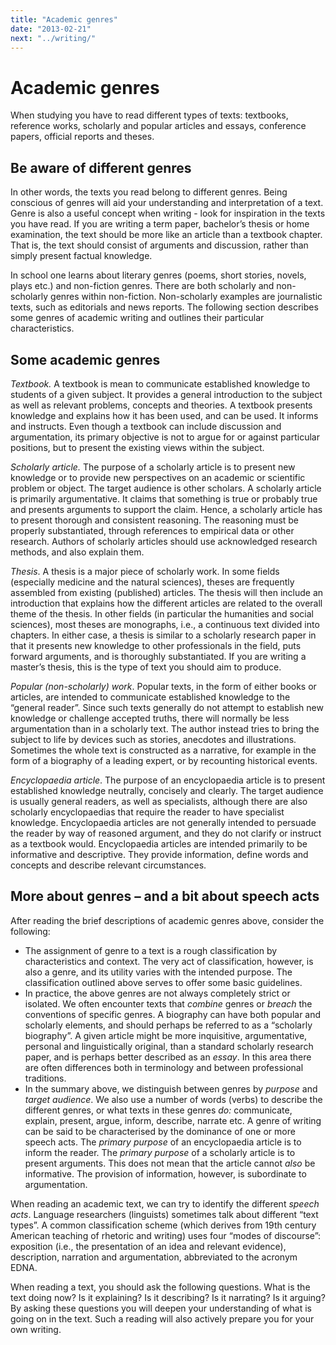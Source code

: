 ```yaml
---
title: "Academic genres"
date: "2013-02-21"
next: "../writing/"
---
```


# Academic genres

When studying you have to read different types of texts: textbooks, reference works, scholarly and popular articles and essays, conference papers, official reports and theses.

## Be aware of different genres

In other words, the texts you read belong to different genres. Being conscious of genres will aid your understanding and interpretation of a text. Genre is also a useful concept when writing - look for inspiration in the texts you have read. If you are writing a term paper, bachelor’s thesis or home examination, the text should be more like an article than a textbook chapter. That is, the text should consist of arguments and discussion, rather than simply present factual knowledge.

In school one learns about literary genres (poems, short stories, novels, plays etc.) and non-fiction genres. There are both scholarly and non-scholarly genres within non-fiction. Non-scholarly examples are journalistic texts, such as editorials and news reports. The following section describes some genres of academic writing and outlines their particular characteristics.

## Some academic genres

_Textbook._ A textbook is mean to communicate established knowledge to students of a given subject. It provides a general introduction to the subject as well as relevant problems, concepts and theories. A textbook presents knowledge and explains how it has been used, and can be used. It informs and instructs. Even though a textbook can include discussion and argumentation, its primary objective is not to argue for or against particular positions, but to present the existing views within the subject.

_Scholarly article._ The purpose of a scholarly article is to present new knowledge or to provide new perspectives on an academic or scientific problem or object. The target audience is other scholars. A scholarly article is primarily argumentative. It claims that something is true or probably true and presents arguments to support the claim. Hence, a scholarly article has to present thorough and consistent reasoning. The reasoning must be properly substantiated, through references to empirical data or other research. Authors of scholarly articles should use acknowledged research methods, and also explain them.

_Thesis_. A thesis is a major piece of scholarly work. In some fields (especially medicine and the natural sciences), theses are frequently assembled from existing (published) articles. The thesis will then include an introduction that explains how the different articles are related to the overall theme of the thesis. In other fields (in particular the humanities and social sciences), most theses are monographs, i.e., a continuous text divided into chapters. In either case, a thesis is similar to a scholarly research paper in that it presents new knowledge to other professionals in the field, puts forward arguments, and is thoroughly substantiated. If you are writing a master’s thesis, this is the type of text you should aim to produce.

_Popular (non-scholarly) work_. Popular texts, in the form of either books or articles, are intended to communicate established knowledge to the “general reader”. Since such texts generally do not attempt to establish new knowledge or challenge accepted truths, there will normally be less argumentation than in a scholarly text. The author instead tries to bring the subject to life by devices such as stories, anecdotes and illustrations. Sometimes the whole text is constructed as a narrative, for example in the form of a biography of a leading expert, or by recounting historical events.

_Encyclopaedia article_. The purpose of an encyclopaedia article is to present established knowledge neutrally, concisely and clearly. The target audience is usually general readers, as well as specialists, although there are also scholarly encyclopaedias that require the reader to have specialist knowledge. Encyclopaedia articles are not generally intended to persuade the reader by way of reasoned argument, and they do not clarify or instruct as a textbook would. Encyclopaedia articles are intended primarily to be informative and descriptive. They provide information, define words and concepts and describe relevant circumstances.

## More about genres – and a bit about speech acts

After reading the brief descriptions of academic genres above, consider the following:

- The assignment of genre to a text is a rough classification by characteristics and context. The very act of classification, however, is also a genre, and its utility varies with the intended purpose. The classification outlined above serves to offer some basic guidelines.
- In practice, the above genres are not always completely strict or isolated. We often encounter texts that _combine_ genres or _breach_ the conventions of specific genres. A biography can have both popular and scholarly elements, and should perhaps be referred to as a “scholarly biography”. A given article might be more inquisitive, argumentative, personal and linguistically original, than a standard scholarly research paper, and is perhaps better described as an _essay_. In this area there are often differences both in terminology and between professional traditions.
- In the summary above, we distinguish between genres by _purpose_ and _target audience_. We also use a number of words (verbs) to describe the different genres, or what texts in these genres _do:_ communicate, explain, present, argue, inform, describe, narrate etc. A genre of writing can be said to be characterised by the dominance of one or more speech acts. The _primary purpose_ of an encyclopaedia article is to inform the reader. The _primary purpose_ of a scholarly article is to present arguments. This does not mean that the article cannot _also_ be informative. The provision of information, however, is subordinate to argumentation.

When reading an academic text, we can try to identify the different _speech acts_. Language researchers (linguists) sometimes talk about different “text types”. A common classification scheme (which derives from 19th century American teaching of rhetoric and writing) uses four “modes of discourse”: exposition (i.e., the presentation of an idea and relevant evidence), description, narration and argumentation, abbreviated to the acronym EDNA.

When reading a text, you should ask the following questions. What is the text doing now? Is it explaining? Is it describing? Is it narrating? Is it arguing? By asking these questions you will deepen your understanding of what is going on in the text. Such a reading will also actively prepare you for your own writing.

